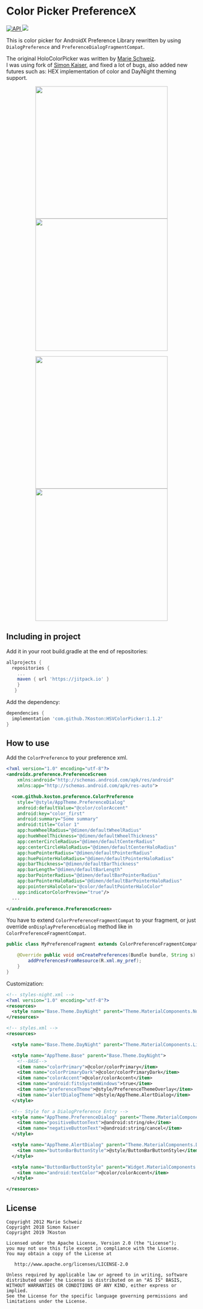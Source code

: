 # Color Picker PreferenceX
[ ![API](https://img.shields.io/badge/API-14%2B-blue.svg?style=flat) ](https://android-arsenal.com/api?level=14)
[![](https://jitpack.io/v/7Koston/pref-color-picker.svg)](https://jitpack.io/#7Koston/pref-color-picker)

This is color picker for AndroidX Preference Library rewritten by using `DialogPreference` and `PreferenceDialogFragmentCompat`.</br>

The original HoloColorPicker was written by [Marie Schweiz](https://github.com/LarsWerkman/HoloColorPicker). </br>
I was using fork of [Simon Kaiser](https://github.com/sikaiser/HoloColorPicker), and fixed a lot of bugs, also added new futures such as: HEX implementation of color and DayNight theming support.

<p align="center">
  <img src="https://github.com/7Koston/pref-color-picker/blob/master/screenshots/1.png" height="350">
  <img src="https://github.com/7Koston/pref-color-picker/blob/master/screenshots/2.png" height="350">
</p>
<p align="center">
  <img src="https://github.com/7Koston/pref-color-picker/blob/master/screenshots/3.png" width="350">
  <img src="https://github.com/7Koston/pref-color-picker/blob/master/screenshots/4.png" width="350">
</p>

## Including in project

Add it in your root build.gradle at the end of repositories:

```gradle
allprojects {
  repositories {
    ...
    maven { url 'https://jitpack.io' }
    }
   }
```

Add the dependency:

```gradle
dependencies {
  implementation 'com.github.7Koston:HSVColorPicker:1.1.2'
}
```

## How to use
Add the `ColorPreference` to your preference xml.

```xml
<?xml version="1.0" encoding="utf-8"?>
<androidx.preference.PreferenceScreen
    xmlns:android="http://schemas.android.com/apk/res/android"
    xmlns:app="http://schemas.android.com/apk/res-auto">

  <com.github.koston.preference.ColorPreference
    style="@style/AppTheme.PreferenceDialog"
    android:defaultValue="@color/colorAccent"
    android:key="color_first"
    android:summary="Some summary"
    android:title="Color 1"
    app:hueWheelRadius="@dimen/defaultWheelRadius"
    app:hueWheelThickness="@dimen/defaultWheelThickness"
    app:centerCircleRadius="@dimen/defaultCenterRadius"
    app:centerCircleHaloRadius="@dimen/defaultCenterHaloRadius"
    app:huePointerRadius="@dimen/defaultPointerRadius"
    app:huePointerHaloRadius="@dimen/defaultPointerHaloRadius"
    app:barThickness="@dimen/defaultBarThickness"
    app:barLength="@dimen/defaultBarLength"
    app:barPointerRadius="@dimen/defaultBarPointerRadius"
    app:barPointerHaloRadius="@dimen/defaultBarPointerHaloRadius"
    app:pointersHaloColor="@color/defaultPointerHaloColor"
    app:indicatorColorPreview="true"/>
  ...

</androidx.preference.PreferenceScreen>
```

You have to extend `ColorPreferenceFragmentCompat` to your fragment, or just override `onDisplayPreferenceDialog` method like in `ColorPreferenceFragmentCompat`.

```java
public class MyPreferenceFragment extends ColorPreferenceFragmentCompat {

    @Override public void onCreatePreferences(Bundle bundle, String s) {
        addPreferencesFromResource(R.xml.my_pref);
    }
}
```

Customization:

```xml
<!-- styles-night.xml -->
<?xml version="1.0" encoding="utf-8"?>
<resources>
  <style name="Base.Theme.DayNight" parent="Theme.MaterialComponents.NoActionBar"/>
</resources>

<!-- styles.xml -->
<resources>

  <style name="Base.Theme.DayNight" parent="Theme.MaterialComponents.Light.NoActionBar"/>

  <style name="AppTheme.Base" parent="Base.Theme.DayNight">
    <!--BASE-->
    <item name="colorPrimary">@color/colorPrimary</item>
    <item name="colorPrimaryDark">@color/colorPrimaryDark</item>
    <item name="colorAccent">@color/colorAccent</item>
    <item name="android:fitsSystemWindows">true</item>
    <item name="preferenceTheme">@style/PreferenceThemeOverlay</item>
    <item name="alertDialogTheme">@style/AppTheme.AlertDialog</item>
  </style>

  <!-- Style for a DialogPreference Entry -->
  <style name="AppTheme.PreferenceDialog" parent="Theme.MaterialComponents.DayNight.Dialog">
    <item name="positiveButtonText">@android:string/ok</item>
    <item name="negativeButtonText">@android:string/cancel</item>
  </style>

  <style name="AppTheme.AlertDialog" parent="Theme.MaterialComponents.DayNight.Dialog.Alert">
    <item name="buttonBarButtonStyle">@style/ButtonBarButtonStyle</item>
  </style>

  <style name="ButtonBarButtonStyle" parent="Widget.MaterialComponents.Button.TextButton.Dialog">
    <item name="android:textColor">@color/colorAccent</item>
  </style>

</resources>
```

## License

```
Copyright 2012 Marie Schweiz
Copyright 2018 Simon Kaiser
Copyright 2019 7Koston

Licensed under the Apache License, Version 2.0 (the "License");
you may not use this file except in compliance with the License.
You may obtain a copy of the License at

   http://www.apache.org/licenses/LICENSE-2.0

Unless required by applicable law or agreed to in writing, software
distributed under the License is distributed on an "AS IS" BASIS,
WITHOUT WARRANTIES OR CONDITIONS OF ANY KIND, either express or implied.
See the License for the specific language governing permissions and
limitations under the License.
```
